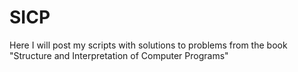 # SICP
Here I will post my scripts with solutions to problems from the book "Structure and Interpretation  of Computer Programs"
